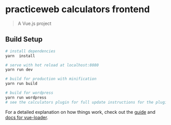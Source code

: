 # practiceweb calculators frontend

> A Vue.js project

## Build Setup

``` bash
# install dependencies
yarn  install

# serve with hot reload at localhost:8080
yarn run dev

# build for production with minification
yarn run build

# build for wordpress
yarn run wordpress
# see the calculators plugin for full update instructions for the plugin.
```

For a detailed explanation on how things work, check out the [guide](http://vuejs-templates.github.io/webpack/) and [docs for vue-loader](http://vuejs.github.io/vue-loader).
